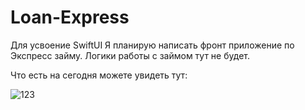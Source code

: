 # Loan-Express

Для усвоение SwiftUI
Я планирую написать фронт приложение по Экспресс займу.
Логики работы с займом тут не будет.

Что есть на сегодня можете увидеть тут:

![123](https://user-images.githubusercontent.com/60622982/105506487-28fa0800-5cdb-11eb-8de6-a3326e83b6ab.gif)

